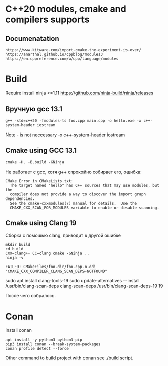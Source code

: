 # C++20 modules, cmake and compilers supports

## Documenatation

    https://www.kitware.com/import-cmake-the-experiment-is-over/
    https://anarthal.github.io/cppblog/modules3
    https://en.cppreference.com/w/cpp/language/modules

# Build

Require install ninja >=1.11 https://github.com/ninja-build/ninja/releases

## Вручную gcc 13.1

```
g++ -std=c++20 -fmodules-ts foo.cpp main.cpp -o hello.exe -x c++-system-header iostream
```

Note - is not neccessary -x c++-system-header iostream 

## Cmake using GCC 13.1

```
cmake -H. -B.build -GNinja  
```

Не работает с gcc, хотя g++ спрокойно собирает его, ошибка:

```
CMake Error in CMakeLists.txt:
  The target named "hello" has C++ sources that may use modules, but the
  compiler does not provide a way to discover the import graph dependencies.
  See the cmake-cxxmodules(7) manual for details.  Use the
  CMAKE_CXX_SCAN_FOR_MODULES variable to enable or disable scanning.

```

## Cmake using Clang 19

Сборка с помощью clang, приводит к другой ошибке

```
mkdir build
cd build
CXX=clang++ CC=clang cmake -GNinja ..
ninja -v
```

```
FAILED: CMakeFiles/foo.dir/foo.cpp.o.ddi 
"CMAKE_CXX_COMPILER_CLANG_SCAN_DEPS-NOTFOUND"
```

sudo apt install clang-tools-19
sudo update-alternatives --install /usr/bin/clang-scan-deps clang-scan-deps /usr/bin/clang-scan-deps-19 19

После чего собралось.

# Conan 

Install conan

```
apt install -y python3 python3-pip
pip3 install conan --break-system-packages
conan profile detect --force
```

Other command to build project with conan see ./build script.